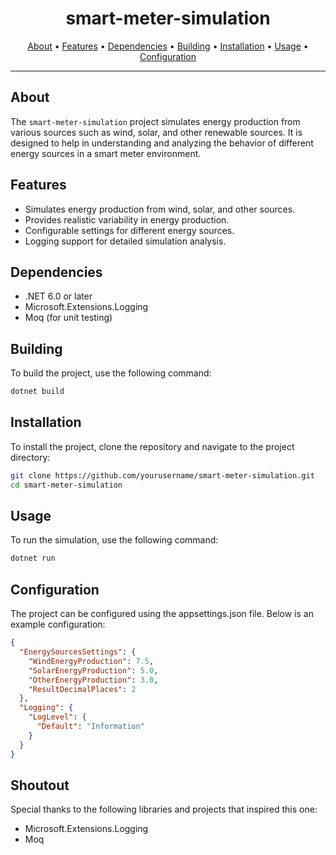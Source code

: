 <h1 align="center">smart-meter-simulation</h1>

<p align="center">
  <a href="#about">About</a> •
  <a href="#features">Features</a> •
  <a href="#dependencies">Dependencies</a> •
  <a href="#building">Building</a> •
  <a href="#installation">Installation</a> •
  <a href="#usage">Usage</a> •
  <a href="#configuration">Configuration</a>
</p>

---

## About

The `smart-meter-simulation` project simulates energy production from various sources such as wind, solar, and other renewable sources. It is designed to help in understanding and analyzing the behavior of different energy sources in a smart meter environment.

## Features

- Simulates energy production from wind, solar, and other sources.
- Provides realistic variability in energy production.
- Configurable settings for different energy sources.
- Logging support for detailed simulation analysis.

## Dependencies

- .NET 6.0 or later
- Microsoft.Extensions.Logging
- Moq (for unit testing)

## Building

To build the project, use the following command:

```bash
dotnet build
```

## Installation

To install the project, clone the repository and navigate to the project directory:
```bash
git clone https://github.com/yourusername/smart-meter-simulation.git
cd smart-meter-simulation
```

## Usage

To run the simulation, use the following command:
```bash
dotnet run
```

## Configuration

The project can be configured using the appsettings.json file. Below is an example configuration:
```JSON
{
  "EnergySourcesSettings": {
    "WindEnergyProduction": 7.5,
    "SolarEnergyProduction": 5.0,
    "OtherEnergyProduction": 3.0,
    "ResultDecimalPlaces": 2
  },
  "Logging": {
    "LogLevel": {
      "Default": "Information"
    }
  }
}
```


## Shoutout

Special thanks to the following libraries and projects that inspired this one:
- Microsoft.Extensions.Logging
- Moq
